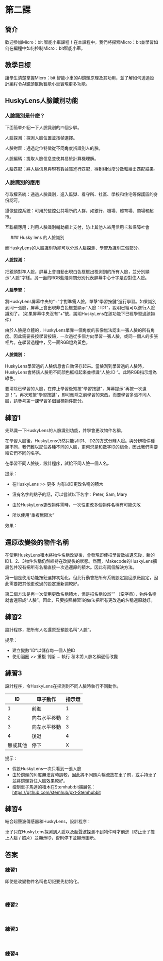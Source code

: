 # 第二課

## 簡介
<P>
歡迎參加Micro：bit 智能小車課程！在本課程中，我們將探索Micro：bit並學習如何在編程中如何控制Micro：bit智能小車。
<P>

## 教學目標
<P>
讓學生清楚掌握Micro：bit 智能小車的AI鏡頭原理及其功用，並了解如何透過設計編程令AI鏡頭幫助智能小車實現更多功能。
<P>

## HuskyLens人臉識別功能
### 人臉識別是什麽？
<P>
下面簡單介紹一下人臉識別的四個步驟。
<P>
<P>
人臉探測：探測人臉位置並按幀選擇。
<P>
<P>
人臉對齊：通過定位特徵從不同角度辨識別人的臉。
<P>
<P>
人臉編碼：提取人臉信息並使其易於計算機理解。
<P>
<P>
人臉匹配：將人臉信息與現有數據庫進行匹配，得到相似度分數和給出匹配結果。
<P>

### 人臉識別的應用
<P>
存取權系統：通過人臉識別，進入監獄、看守所、社區、學校和住宅等保護區的身份認可。
<P>
<P>
攝像監控系統：可用於監控公共場所的人群，如銀行、機場、體育場、商場和超市。
<P>
<P>
互聯網應用：利用人臉識別輔助網上支付，防止其他人盜用信用卡和保障社會
<P>
 
### Husky lens 的人臉識別
<P>
而HuskyLens的人臉識別功能可以分爲人臉探測、學習及識別三個部分。
<P>

#### 人臉探測：
<P>
把鏡頭對準人臉，屏幕上會自動出現白色框框出檢測到的所有人臉，並分別顯示“人臉”字樣。另一面的RGB藍燈開關分別代表屏幕中心十字是否對住人臉。
<P>

#### 人臉學習：
<P>
將HuskyLens屏幕中央的“+”字對準需人臉，單擊“學習按鍵”進行學習。如果識別到同一張臉，屏幕上會出現非白色框並顯示”人臉：ID1“，說明已經可以進行人臉識別了。（如果屏幕中央沒有“+”號，說明HuskyLens在該功能下已經學習過該物件）
<P>
<P>
由於人臉是立體的，HuskyLens單靠一個角度的影像無法認出一張人臉的所有角度。因此需要長按學習按鈕，一次過從多個方向學習一張人臉，或同一個人的多張相片。在學習過程中，另一面RGB燈為黃色。
<P>

#### 人臉識別：
<P>
HuskyLens學習過的人臉信息會自動保存起來。當檢測到學習過的人臉時，HuskyLens會將該人臉用不同顔色框框起來並標識“人臉:ID ”。此時RGB指示燈為綠色。
<P>
<P>
要清除已學習的人臉，在停止學習後短按“學習按鍵”，屏幕提示“再按一次遺忘！”。再次短按“學習按鍵”，即可刪除之前學習的東西。而要學習多張不同人臉，請參考第一課學習多個目標物件部分。
<P>

## 練習1
<P>
先熟識一下HuskyLens的人臉識別功能，并學會更改物件名稱。
<P>
<P>
在學習人臉後，HuskyLens仍然只能以ID1、ID2的方式分辨人臉。與分辨物件種類不同，我們難以記住各種不同的人臉，更何況是和數字ID的組合，因此我們需要給它們不同的名字。
<P>
<P>
在學習不同人臉後，設計程序，試給不同人臉一個人名。
<P>
<P>
提示：
<P>

+ 在HuskyLens >> 更多 内有以ID更改名稱的積木
 
+ 沒有名字的點子的話，可以嘗試以下名字：Peter, Sam, Mary
+ 由於HuskyLens更改物件需時，一次性更改多個物件名稱有可能失敗
+ 所以使用“重複無限次”

<P>
效果：
<P>

## 還原改變後的物件名稱
<P>
在使用HuskyLens積木將物件名稱改變後，會發現即使把學習數據遺忘後，新的ID1、2、3物件名稱仍然維持在改變後的狀態。然而，Makecode的HuskyLens擴展包并沒有把所有名稱直接一次過還原的積木。因此有兩個解決方法。
<P>
<P>
第一個是使用功能按鈕選擇初始化，但此行動會把所有系統設定設回原廠設定，因此需要把其他更改過的設定重新調較好。
<P>
<P>
第二個方法是再一次使用更改名稱積木，但是把名稱設爲“” （空字串），物件名稱就會還原成“人臉”。因此，只要按照練習1的做法把所有更改過的名稱還原就好。
<P>

## 練習2
<P>
設計程序，把所有人名還原至預設名稱“人臉”。
<P>
<P>
提示：
<P>

+ 建立變數”ID“以儲存每一個人臉ID  
+ 使用迴圈 >> 重複 判斷 … 執行 積木將人臉名稱逐個改變

## 練習3
<P>
設計程序，令HuskyLens在探測到不同人臉時執行不同動作。 
<P>

ID|車子動作|指示燈
---|---|---
1|前進|1
2|向右水平移動|2
3|向左水平移動|3
4|後退|4
無或其他|停下|X

<P>
提示：
<P>

+ 假設HuskyLens一次只看到一張人臉
+ 由於鏡頭的角度無法實時調較，因此將不同照片輪流放在車子前，或手持車子並將鏡頭對住人臉效果較好。
+ 控制車子馬達的積木在Stemhub:bit擴展包：<a href="https://github.com/stemhub/pxt-Stemhubbit">https://github.com/stemhub/pxt-Stemhubbit</a>
  
## 練習4
<P>
結合超聲波傳感器和HuskyLens，設計程序：
<P>
<P>
車子只在HuskyLens探測到人臉以及超聲波探測不到物件時才前進（防止車子撞上人臉 / 照片）並顯示ID，否則停下並顯示圖示。
<P>

## 答案
### 練習1
<P>
即使是改變物件名稱也切記要先初始化。
<P>
 
 
 
### 練習2
  
### 練習3
 
 
### 練習4
 

 


